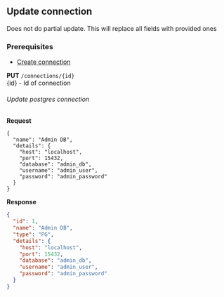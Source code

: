 ## Update connection

Does not do partial update. This will replace all fields with provided ones

### Prerequisites
- [Create connection](#create-connection)

**PUT** `/connections/{id}`  
{id} - Id of connection

###### Update postgres connection
**Request**
```json5
{
  "name": "Admin DB",
  "details": {
    "host": "localhost",
    "port": 15432,
    "database": "admin_db",
    "username": "admin_user",
    "password": "admin_password"
  }
}
```

**Response**

```json
{
  "id": 1,
  "name": "Admin DB",
  "type": "PG",
  "details": {
    "host": "localhost",
    "port": 15432,
    "database": "admin_db",
    "username": "admin_user",
    "password": "admin_password"
  }
}
```